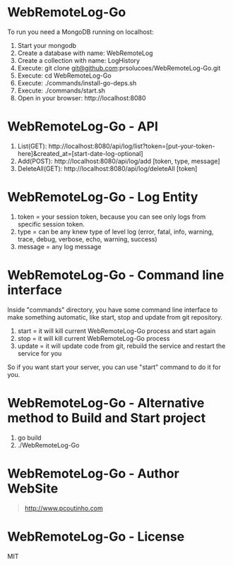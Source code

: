 # WebRemoteLog-Go

To run you need a MongoDB running on localhost:

1. Start your mongodb  
2. Create a database with name: WebRemoteLog
3. Create a collection with name: LogHistory
4. Execute: git clone git@github.com:prsolucoes/WebRemoteLog-Go.git  
5. Execute: cd WebRemoteLog-Go
6. Execute: ./commands/install-go-deps.sh  
7. Execute: ./commands/start.sh  
8. Open in your browser: http://localhost:8080  

# WebRemoteLog-Go - API

1. List(GET): http://localhost:8080/api/log/list?token=[put-your-token-here]&created_at=[start-date-log-optional]
2. Add(POST): http://localhost:8080/api/log/add   [token, type, message]
3. DeleteAll(GET): http://localhost:8080/api/log/deleteAll   [token]

# WebRemoteLog-Go - Log Entity

1. token = your session token, because you can see only logs from specific session token.
2. type = can be any knew type of level log (error, fatal, info, warning, trace, debug, verbose, echo, warning, success)
3. message = any log message

# WebRemoteLog-Go - Command line interface

Inside "commands" directory, you have some command line interface to make something automatic, like start, stop and update from git repository.

1. start = it will kill current WebRemoteLog-Go process and start again
2. stop  = it will kill current WebRemoteLog-Go process
3. update  = it will update code from git, rebuild the service and restart the service for you

So if you want start your server, you can use "start" command to do it for you.

# WebRemoteLog-Go - Alternative method to Build and Start project

1. go build
2. ./WebRemoteLog-Go

# WebRemoteLog-Go - Author WebSite

> http://www.pcoutinho.com

# WebRemoteLog-Go - License

MIT
